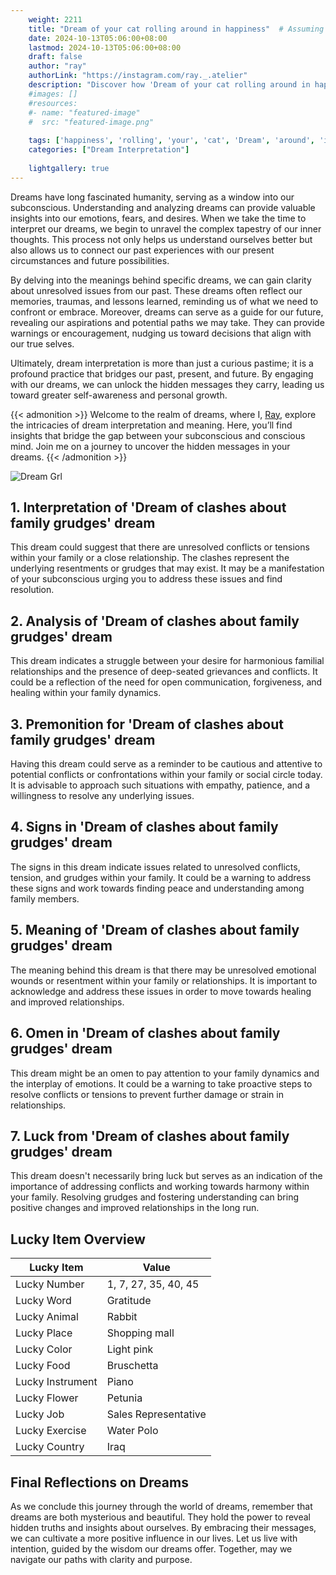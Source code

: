 ```yaml
---
    weight: 2211
    title: "Dream of your cat rolling around in happiness"  # Assuming 'title' column exists
    date: 2024-10-13T05:06:00+08:00
    lastmod: 2024-10-13T05:06:00+08:00
    draft: false
    author: "ray"
    authorLink: "https://instagram.com/ray._.atelier"
    description: "Discover how 'Dream of your cat rolling around in happiness' can interpret your future and uncover its significant meanings in your life."
    #images: []
    #resources:
    #- name: "featured-image"
    #  src: "featured-image.png"
    
    tags: ['happiness', 'rolling', 'your', 'cat', 'Dream', 'around', 'in', 'of']
    categories: ["Dream Interpretation"]
    
    lightgallery: true
---
```

    
Dreams have long fascinated humanity, serving as a window into our subconscious. Understanding and analyzing dreams can provide valuable insights into our emotions, fears, and desires. When we take the time to interpret our dreams, we begin to unravel the complex tapestry of our inner thoughts. This process not only helps us understand ourselves better but also allows us to connect our past experiences with our present circumstances and future possibilities.

By delving into the meanings behind specific dreams, we can gain clarity about unresolved issues from our past. These dreams often reflect our memories, traumas, and lessons learned, reminding us of what we need to confront or embrace. Moreover, dreams can serve as a guide for our future, revealing our aspirations and potential paths we may take. They can provide warnings or encouragement, nudging us toward decisions that align with our true selves.

Ultimately, dream interpretation is more than just a curious pastime; it is a profound practice that bridges our past, present, and future. By engaging with our dreams, we can unlock the hidden messages they carry, leading us toward greater self-awareness and personal growth.

{{< admonition >}}
Welcome to the realm of dreams, where I, [Ray](https://instagram.com/ray._.atelier), explore the intricacies of dream interpretation and meaning. Here, you’ll find insights that bridge the gap between your subconscious and conscious mind. Join me on a journey to uncover the hidden messages in your dreams.
{{< /admonition >}}

![Dream Grl](https://cdn.pixabay.com/photo/2017/11/02/03/35/gothic-2910057_1280.jpg "Dream Grl")

## 1. Interpretation of 'Dream of clashes about family grudges' dream
 This dream could suggest that there are unresolved conflicts or tensions within your family or a close relationship. The clashes represent the underlying resentments or grudges that may exist. It may be a manifestation of your subconscious urging you to address these issues and find resolution.

## 2. Analysis of 'Dream of clashes about family grudges' dream
 This dream indicates a struggle between your desire for harmonious familial relationships and the presence of deep-seated grievances and conflicts. It could be a reflection of the need for open communication, forgiveness, and healing within your family dynamics.

## 3. Premonition for 'Dream of clashes about family grudges' dream
 Having this dream could serve as a reminder to be cautious and attentive to potential conflicts or confrontations within your family or social circle today. It is advisable to approach such situations with empathy, patience, and a willingness to resolve any underlying issues.

## 4. Signs in 'Dream of clashes about family grudges' dream
 The signs in this dream indicate issues related to unresolved conflicts, tension, and grudges within your family. It could be a warning to address these signs and work towards finding peace and understanding among family members.

## 5. Meaning of 'Dream of clashes about family grudges' dream
 The meaning behind this dream is that there may be unresolved emotional wounds or resentment within your family or relationships. It is important to acknowledge and address these issues in order to move towards healing and improved relationships.

## 6. Omen in 'Dream of clashes about family grudges' dream
 This dream might be an omen to pay attention to your family dynamics and the interplay of emotions. It could be a warning to take proactive steps to resolve conflicts or tensions to prevent further damage or strain in relationships.

## 7. Luck from 'Dream of clashes about family grudges' dream
 This dream doesn't necessarily bring luck but serves as an indication of the importance of addressing conflicts and working towards harmony within your family. Resolving grudges and fostering understanding can bring positive changes and improved relationships in the long run.

## Lucky Item Overview
| Lucky Item          | Value              |
|---------------|--------------------|
| Lucky Number        | 1, 7, 27, 35, 40, 45  |
| Lucky Word          | Gratitude |
| Lucky Animal        | Rabbit |
| Lucky Place         | Shopping mall     |
| Lucky Color         | Light pink     |
| Lucky Food          | Bruschetta      |
| Lucky Instrument    | Piano |
| Lucky Flower        | Petunia    |
| Lucky Job           | Sales Representative       |
| Lucky Exercise      | Water Polo  |
| Lucky Country       | Iraq    |


##  Final Reflections on Dreams

As we conclude this journey through the world of dreams, remember that dreams are both mysterious and beautiful. They hold the power to reveal hidden truths and insights about ourselves. By embracing their messages, we can cultivate a more positive influence in our lives. Let us live with intention, guided by the wisdom our dreams offer. Together, may we navigate our paths with clarity and purpose.

